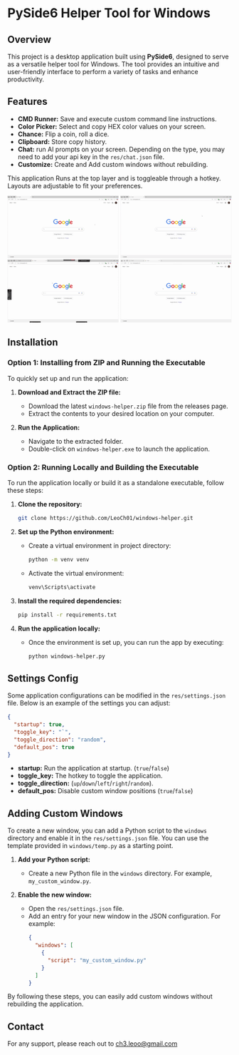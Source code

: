 # PySide6 Helper Tool for Windows

## Overview

This project is a desktop application built using **PySide6**, designed to serve as a versatile helper tool for Windows. The tool provides an intuitive and user-friendly interface to perform a variety of tasks and enhance productivity.

## Features

- **CMD Runner:** Save and execute custom command line instructions.
- **Color Picker:** Select and copy HEX color values on your screen.
- **Chance:** Flip a coin, roll a dice.
- **Clipboard:** Store copy history.
- **Chat:** run AI prompts on your screen. Depending on the type, you may need to add your api key in the `res/chat.json` file.
- **Customize:** Create and Add custom windows without rebuilding.

This application Runs at the top layer and is toggleable through a hotkey. Layouts are adjustable to fit your preferences.

<img src="demo/wh-chat.gif" width="250">
<img src="demo/wh-color.gif" width="250">
<img src="demo/wh-cmd.gif" width="250">
<img src="demo/wh-chance.gif" width="250">

## Installation

### Option 1: Installing from ZIP and Running the Executable

To quickly set up and run the application:

1. **Download and Extract the ZIP file:**

   - Download the latest `windows-helper.zip` file from the releases page.
   - Extract the contents to your desired location on your computer.

2. **Run the Application:**
   - Navigate to the extracted folder.
   - Double-click on `windows-helper.exe` to launch the application.

### Option 2: Running Locally and Building the Executable

To run the application locally or build it as a standalone executable, follow these steps:

1. **Clone the repository:**

   ```bash
   git clone https://github.com/LeoCh01/windows-helper.git
   ```

2. **Set up the Python environment:**

   - Create a virtual environment in project directory:
     ```bash
     python -m venv venv
     ```
   - Activate the virtual environment:
     ```bash
     venv\Scripts\activate
     ```

3. **Install the required dependencies:**

   ```bash
   pip install -r requirements.txt
   ```

4. **Run the application locally:**

   - Once the environment is set up, you can run the app by executing:
     ```bash
     python windows-helper.py
     ```

## Settings Config

Some application configurations can be modified in the `res/settings.json` file. Below is an example of the settings you can adjust:

```json
{
  "startup": true,
  "toggle_key": "`",
  "toggle_direction": "random",
  "default_pos": true
}
```

- **startup:** Run the application at startup. (`true`/`false`)
- **toggle_key:** The hotkey to toggle the application.
- **toggle_direction:** (`up`/`down`/`left`/`right`/`random`).
- **default_pos:** Disable custom window positions (`true`/`false`)

## Adding Custom Windows

To create a new window, you can add a Python script to the `windows` directory and enable it in the `res/settings.json` file. You can use the template provided in `windows/temp.py` as a starting point.

1. **Add your Python script:**

   - Create a new Python file in the `windows` directory. For example, `my_custom_window.py`.

2. **Enable the new window:**
   - Open the `res/settings.json` file.
   - Add an entry for your new window in the JSON configuration. For example:
     ```json
     {
       "windows": [
         {
           "script": "my_custom_window.py"
         }
       ]
     }
     ```

By following these steps, you can easily add custom windows without rebuilding the application.

## Contact

For any support, please reach out to ch3.leoo@gmail.com
